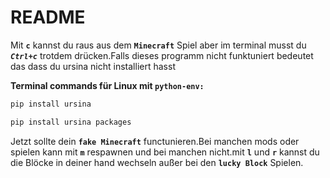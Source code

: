 # README

Mit **`c`** kannst du raus aus dem **`Minecraft`** Spiel aber im terminal musst du ***`Ctrl+c`***
trotdem drücken.Falls dieses programm nicht funktuniert bedeutet das dass du ursina nicht installiert hasst

**Terminal commands für Linux mit `python-env:`**

```bash
pip install ursina
```

```bash
pip install ursina packages
```

Jetzt sollte dein **`fake Minecraft`** functunieren.Bei manchen mods oder spielen kann mit **`m`** respawnen und bei manchen nicht.mit **`l`** und **`r`** kannst du die Blöcke in deiner hand wechseln außer bei den **`lucky Block`** Spielen.
